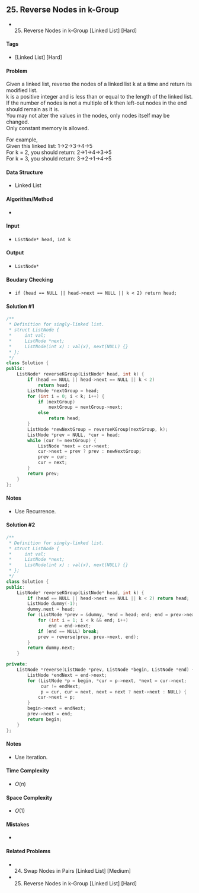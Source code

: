 ## 25. Reverse Nodes in k-Group
- 25. Reverse Nodes in k-Group [Linked List] [Hard]

#### Tags
- [Linked List] [Hard]

#### Problem
Given a linked list, reverse the nodes of a linked list k at a time and return its modified list.  
k is a positive integer and is less than or equal to the length of the linked list. If the number of nodes is not a multiple of k then left-out nodes in the end should remain as it is.  
You may not alter the values in the nodes, only nodes itself may be changed.  
Only constant memory is allowed.

For example,  
Given this linked list: 1->2->3->4->5  
For k = 2, you should return: 2->1->4->3->5  
For k = 3, you should return: 3->2->1->4->5

#### Data Structure
- Linked List

#### Algorithm/Method
- 

#### Input
- `ListNode* head, int k`

#### Output
- `ListNode*`

#### Boudary Checking
- `if (head == NULL || head->next == NULL || k < 2) return head;`

#### Solution #1
``` C++
/**
 * Definition for singly-linked list.
 * struct ListNode {
 *     int val;
 *     ListNode *next;
 *     ListNode(int x) : val(x), next(NULL) {}
 * };
 */
class Solution {
public:
    ListNode* reverseKGroup(ListNode* head, int k) {
        if (head == NULL || head->next == NULL || k < 2)
            return head;
        ListNode *nextGroup = head;
        for (int i = 0; i < k; i++) {
            if (nextGroup)
                nextGroup = nextGroup->next;
            else
                return head;
        }
        ListNode *newNextGroup = reverseKGroup(nextGroup, k);
        ListNode *prev = NULL, *cur = head;
        while (cur != nextGroup) {
            ListNode *next = cur->next;
            cur->next = prev ? prev : newNextGroup;
            prev = cur;
            cur = next;
        }
        return prev;
    }
};
```

#### Notes
- Use Recurrence.

#### Solution #2
``` C++
/**
 * Definition for singly-linked list.
 * struct ListNode {
 *     int val;
 *     ListNode *next;
 *     ListNode(int x) : val(x), next(NULL) {}
 * };
 */
class Solution {
public:
    ListNode* reverseKGroup(ListNode* head, int k) {
        if (head == NULL || head->next == NULL || k < 2) return head;
        ListNode dummy(-1);
        dummy.next = head;
        for (ListNode *prev = &dummy, *end = head; end; end = prev->next) {
            for (int i = 1; i < k && end; i++)
                end = end->next;
            if (end == NULL) break;
            prev = reverse(prev, prev->next, end);
        }
        return dummy.next;
    }

private:
    ListNode *reverse(ListNode *prev, ListNode *begin, ListNode *end) {
        ListNode *endNext = end->next;
        for (ListNode *p = begin, *cur = p->next, *next = cur->next;
             cur != endNext;
             p = cur, cur = next, next = next ? next->next : NULL) {
            cur->next = p;
        }
        begin->next = endNext;
        prev->next = end;
        return begin;
    }
};
```

#### Notes
- Use iteration.

#### Time Complexity
- $O(n)$

#### Space Complexity
- $O(1)$

#### Mistakes
- 

#### Related Problems
- 24. Swap Nodes in Pairs [Linked List] [Medium]
- 25. Reverse Nodes in k-Group [Linked List] [Hard]
